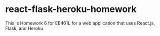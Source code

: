 # react-flask-heroku-homework
This is Homework 6 for EE461L for a web application that uses React.js, Flask, and Heroku
